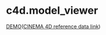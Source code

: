 # c4d.model_viewer

[DEMO](http://creamsoda2015.github.io/c4d.model_viewer/src/ "DEMO")([CINEMA 4D reference data link](http://www.cr-market.com/?p=1233 "CINEMA 4D reference data link"))

